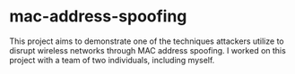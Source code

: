 # mac-address-spoofing
This project aims to demonstrate one of the techniques attackers utilize to disrupt wireless
networks through MAC address spoofing. 
I worked on this project with a team of two individuals, including myself.
